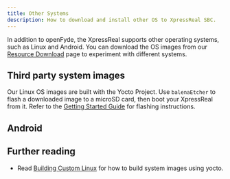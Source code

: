 ```yaml
---
title: Other Systems
description: How to download and install other OS to XpressReal SBC.
---
```


In addition to openFyde, the XpressReal supports other operating systems, such as Linux and Android. 
You can download the OS images from our [Resource Download](/reference/resource-download/) page to 
experiment with different systems.

## Third party system images

Our Linux OS images are built with the Yocto Project. Use `balenaEtcher` to flash a downloaded image to a microSD card, then boot your XpressReal from it.
Refer to the [Getting Started Guide](/guides/getting-started/) for flashing instructions.

## Android

## Further reading

- Read [Building Custom Linux](/guides/building-yocto) for how to build system images using yocto.